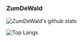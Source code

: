 ### ZumDeWald

![ZumDeWald's github stats](https://github-readme-stats.vercel.app/api?username=zumdewald&count_private=true&show_icons=true&theme=tokyonight)


![Top Langs](https://github-readme-stats.vercel.app/api/top-langs/?username=zumdewald&theme=tokyonight)
